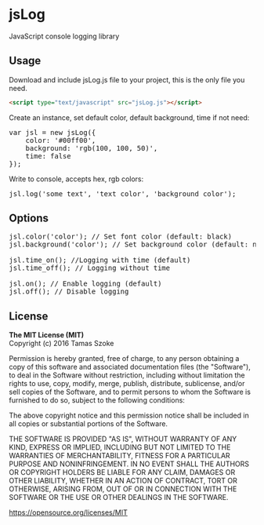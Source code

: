 # jsLog
JavaScript console logging library

<h2>Usage</h2>

Download and include jsLog.js file to your project, this is the only file you need.

```html
<script type="text/javascript" src="jsLog.js"></script>
```

Create an instance, set default color, default background, time if not need:

<pre>
var jsl = new jsLog({
	color: '#00ff00',
	background: 'rgb(100, 100, 50)',
	time: false
});
</pre>

Write to console, accepts hex, rgb colors:

<pre>jsl.log('some text', 'text color', 'background color');</pre>

<h2>Options</h2>

<pre>jsl.color('color'); // Set font color (default: black)
jsl.background('color'); // Set background color (default: none)

jsl.time_on(); //Logging with time (default)
jsl.time_off(); // Logging without time

jsl.on(); // Enable logging (default)
jsl.off(); // Disable logging
</pre>

<h2>License</h2>

<b>The MIT License (MIT)</b><br/>
Copyright (c) 2016 Tamas Szoke

Permission is hereby granted, free of charge, to any person obtaining a copy of this software and associated documentation files (the "Software"), to deal in the Software without restriction, including without limitation the rights to use, copy, modify, merge, publish, distribute, sublicense, and/or sell copies of the Software, and to permit persons to whom the Software is furnished to do so, subject to the following conditions:

The above copyright notice and this permission notice shall be included in all copies or substantial portions of the Software.

THE SOFTWARE IS PROVIDED "AS IS", WITHOUT WARRANTY OF ANY KIND, EXPRESS OR IMPLIED, INCLUDING BUT NOT LIMITED TO THE WARRANTIES OF MERCHANTABILITY, FITNESS FOR A PARTICULAR PURPOSE AND NONINFRINGEMENT. IN NO EVENT SHALL THE AUTHORS OR COPYRIGHT HOLDERS BE LIABLE FOR ANY CLAIM, DAMAGES OR OTHER LIABILITY, WHETHER IN AN ACTION OF CONTRACT, TORT OR OTHERWISE, ARISING FROM, OUT OF OR IN CONNECTION WITH THE SOFTWARE OR THE USE OR OTHER DEALINGS IN THE SOFTWARE.

https://opensource.org/licenses/MIT
